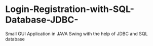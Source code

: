 # Login-Registration-with-SQL-Database-JDBC-
Small GUI Application  in JAVA Swing with the help of JDBC and SQL database 
